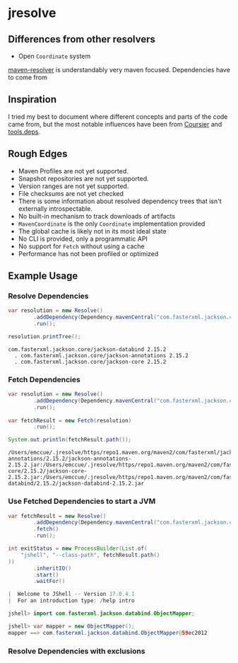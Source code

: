 # jresolve

## Differences from other resolvers

* Open `Coordinate` system

[maven-resolver](https://github.com/apache/maven-resolver) is understandably very maven focused.
Dependencies have to come from 
## Inspiration

I tried my best to document where different concepts and parts of the code came from,
but the most notable influences have been from [Coursier](https://get-coursier.io/)
and [tools.deps](https://clojure.org/guides/deps_and_cli).

## Rough Edges


* Maven Profiles are not yet supported.
* Snapshot repositories are not yet supported.
* Version ranges are not yet supported.
* File checksums are not yet checked
* There is some information about resolved dependency trees that isn't externally introspectable.
* No built-in mechanism to track downloads of artifacts
* `MavenCoordinate` is the only `Coordinate` implementation provided
* The global cache is likely not in its most ideal state
* No CLI is provided, only a programmatic API
* No support for `Fetch` without using a cache
* Performance has not been profiled or optimized

## Example Usage

### Resolve Dependencies

```java
var resolution = new Resolve()
        .addDependency(Dependency.mavenCentral("com.fasterxml.jackson.core:jackson-databind:2.15.2"))
        .run();

resolution.printTree();
```

```
com.fasterxml.jackson.core/jackson-databind 2.15.2
  . com.fasterxml.jackson.core/jackson-annotations 2.15.2
  . com.fasterxml.jackson.core/jackson-core 2.15.2
```

### Fetch Dependencies

```java
var resolution = new Resolve()
        .addDependency(Dependency.mavenCentral("com.fasterxml.jackson.core:jackson-databind:2.15.2"))
        .run();
        
var fetchResult = new Fetch(resolution)
        .run();

System.out.println(fetchResult.path());
```

```
/Users/emccue/.jresolve/https/repo1.maven.org/maven2/com/fasterxml/jackson/core/jackson-annotations/2.15.2/jackson-annotations-2.15.2.jar:/Users/emccue/.jresolve/https/repo1.maven.org/maven2/com/fasterxml/jackson/core/jackson-core/2.15.2/jackson-core-2.15.2.jar:/Users/emccue/.jresolve/https/repo1.maven.org/maven2/com/fasterxml/jackson/core/jackson-databind/2.15.2/jackson-databind-2.15.2.jar
```

### Use Fetched Dependencies to start a JVM

```java
var fetchResult = new Resolve()
        .addDependency(Dependency.mavenCentral("com.fasterxml.jackson.core:jackson-databind:2.15.2"))
        .fetch()
        .run();

int exitStatus = new ProcessBuilder(List.of(
    "jshell", "--class-path", fetchResult.path()        
))
        .inheritIO()
        .start()
        .waitFor()
```

```java
|  Welcome to JShell -- Version 17.0.4.1
|  For an introduction type: /help intro

jshell> import com.fasterxml.jackson.databind.ObjectMapper;

jshell> var mapper = new ObjectMapper();
mapper ==> com.fasterxml.jackson.databind.ObjectMapper@59ec2012
```

### Resolve Dependencies with exclusions

